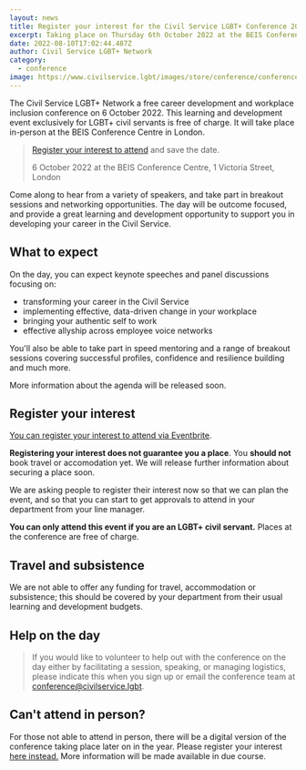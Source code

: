 ```yaml
---
layout: news
title: Register your interest for the Civil Service LGBT+ Conference 2022
excerpt: Taking place on Thursday 6th October 2022 at the BEIS Conference Centre.
date: 2022-08-10T17:02:44.487Z
author: Civil Service LGBT+ Network
category:
  - conference
image: https://www.civilservice.lgbt/images/store/conference/conference-2022.png
---
```

The Civil Service LGBT+ Network a free career development and workplace inclusion conference on 6 October 2022. This learning and development event exclusively for LGBT+ civil servants is free of charge. It will take place in-person at the BEIS Conference Centre in London.

> [Register your interest to attend](https://www.eventbrite.com/e/civil-service-lgbt-conference-2022-register-your-interest-tickets-398936779647) and save the date.
>
> 6 October 2022 at the BEIS Conference Centre, 1 Victoria Street, London

Come along to hear from a variety of speakers, and take part in breakout sessions and networking opportunities. The day will be outcome focused, and provide a great learning and development opportunity to support you in developing your career in the Civil Service.

## What to expect

On the day, you can expect keynote speeches and panel discussions focusing on:

* transforming your career in the Civil Service
* implementing effective, data-driven change in your workplace
* bringing your authentic self to work
* effective allyship across employee voice networks

You'll also be able to take part in speed mentoring and a range of breakout sessions covering successful profiles, confidence and resilience building and much more.

More information about the agenda will be released soon.

## Register your interest

[You can register your interest to attend via Eventbrite](https://www.eventbrite.com/e/civil-service-lgbt-conference-2022-register-your-interest-tickets-398936779647).

**Registering your interest does not guarantee you a place**. You **should not** book travel or accomodation yet. We will release further information about securing a place soon.

We are asking people to register their interest now so that we can plan the event, and so that you can start to get approvals to attend in your department from your line manager.

**You can only attend this event if you are an LGBT+ civil servant.** Places at the conference are free of charge.

## Travel and subsistence 

We are not able to offer any funding for travel, accommodation or subsistence; this should be covered by your department from their usual learning and development budgets.

## Help on the day

> If you would like to volunteer to help out with the conference on the day either by facilitating a session, speaking, or managing logistics, please indicate this when you sign up or email the conference team at <conference@civilservice.lgbt>. 

## Can't attend in person?

For those not able to attend in person, there will be a digital version of the conference taking place later on in the year. Please register your interest [here instead.](https://forms.gle/XvcLmwHXBwwfZ8Rd9) More information will be made available in due course.